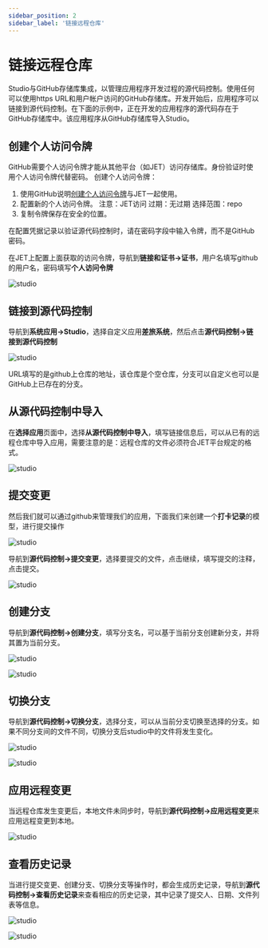 ```yaml
---
sidebar_position: 2
sidebar_label: '链接远程仓库'
---
```

# 链接远程仓库

Studio与GitHub存储库集成，以管理应用程序开发过程的源代码控制。使用任何可以使用https URL和用户帐户访问的GitHub存储库。开发开始后，应用程序可以链接到源代码控制。在下面的示例中，正在开发的应用程序的源代码存在于GitHub存储库中。该应用程序从GitHub存储库导入Studio。

## 创建个人访问令牌
GitHub需要个人访问令牌才能从其他平台（如JET）访问存储库。身份验证时使用个人访问令牌代替密码。
创建个人访问令牌：
1. 使用GitHub说明[创建个人访问令牌](https://docs.github.com/en/authentication/keeping-your-account-and-data-secure/creating-a-personal-access-token#creating-a-token)与JET一起使用。
2. 配置新的个人访问令牌。
    注意：JET访问
    过期：无过期
    选择范围：repo 
3. 复制令牌保存在安全的位置。

在配置凭据记录以验证源代码控制时，请在密码字段中输入令牌，而不是GitHub密码。

在JET上配置上面获取的访问令牌，导航到**链接和证书->证书**，用户名填写github的用户名，密码填写**个人访问令牌**

![studio](/img/studio/20220607140411.jpg)

## 链接到源代码控制
导航到**系统应用->Studio**，选择自定义应用**差旅系统**，然后点击**源代码控制->链接到源代码控制**

![studio](/img/studio/20220607142834.jpg)

URL填写的是github上仓库的地址，该仓库是个空仓库，分支可以自定义也可以是GitHub上已存在的分支。

## 从源代码控制中导入

在**选择应用**页面中，选择**从源代码控制中导入**，填写链接信息后，可以从已有的远程仓库中导入应用，需要注意的是：远程仓库的文件必须符合JET平台规定的格式。

![studio](/img/studio/20220614144805129.png)



## 提交变更
然后我们就可以通过github来管理我们的应用，下面我们来创建一个**打卡记录**的模型，进行提交操作

![studio](/img/studio/20220607143221.jpg)

导航到**源代码控制->提交变更**，选择要提交的文件，点击继续，填写提交的注释，点击提交。

![studio](/img/studio/20220607143346.jpg)

## 创建分支

导航到**源代码控制->创建分支**，填写分支名，可以基于当前分支创建新分支，并将其置为当前分支。

![studio](/img/studio/20220614142949653.png) 

![studio](/img/studio/20220614143421278.png) 

## 切换分支

导航到**源代码控制->切换分支**，选择分支，可以从当前分支切换至选择的分支。如果不同分支间的文件不同，切换分支后studio中的文件将发生变化。

![studio](/img/studio/20220614142432305.png) 

![studio](/img/studio/20220614142652288.png) 



## 应用远程变更

当远程仓库发生变更后，本地文件未同步时，导航到**源代码控制->应用远程变更**来应用远程变更到本地。

![studio](/img/studio/20220614143743371.png) 

## 查看历史记录

当进行提交变更、创建分支、切换分支等操作时，都会生成历史记录，导航到**源代码控制->查看历史记录**来查看相应的历史记录，其中记录了提交人、日期、文件列表等信息。

![studio](/img/studio/20220614144004376.png) 

![studio](/img/studio/20220614144319114.png) 

